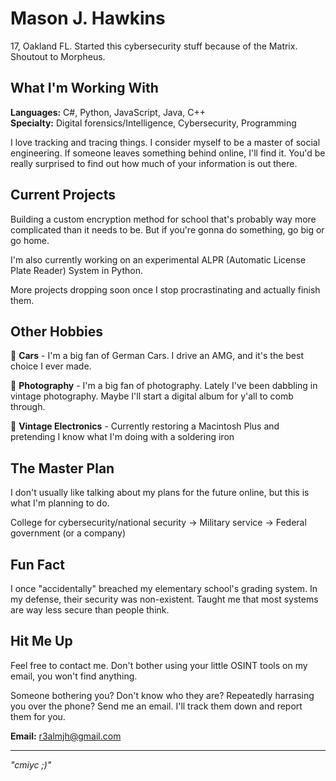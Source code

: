# Mason J. Hawkins

17, Oakland FL. Started this cybersecurity stuff because of the Matrix. Shoutout to Morpheus.

## What I'm Working With

**Languages:** C#, Python, JavaScript, Java, C++  
**Specialty:** Digital forensics/Intelligence, Cybersecurity, Programming

I love tracking and tracing things. I consider myself to be a master of social engineering. If someone leaves something behind online, I'll find it. You'd be really surprised to find out how much of your information is out there. 

## Current Projects

Building a custom encryption method for school that's probably way more complicated than it needs to be. But if you're gonna do something, go big or go home. 

I'm also currently working on an experimental ALPR (Automatic License Plate Reader) System in Python. 

More projects dropping soon once I stop procrastinating and actually finish them.

## Other Hobbies

🚗 **Cars** - I'm a big fan of German Cars. I drive an AMG, and it's the best choice I ever made. 

📸 **Photography** - I'm a big fan of photography. Lately I've been dabbling in vintage photography. Maybe I'll start a digital album for y'all to comb through. 

🔧 **Vintage Electronics** - Currently restoring a Macintosh Plus and pretending I know what I'm doing with a soldering iron  

## The Master Plan

I don't usually like talking about my plans for the future online, but this is what I'm planning to do. 

College for cybersecurity/national security → Military service → Federal government (or a company)

## Fun Fact

I once "accidentally" breached my elementary school's grading system. In my defense, their security was non-existent. Taught me that most systems are way less secure than people think.

## Hit Me Up
Feel free to contact me. Don't bother using your little OSINT tools on my email, you won't find anything. 

Someone bothering you? Don't know who they are? Repeatedly harrasing you over the phone? Send me an email. I'll track them down and report them for you. 

**Email:** [r3almjh@gmail.com](mailto:r3almjh@gmail.com)  

---

*"cmiyc ;)"*
